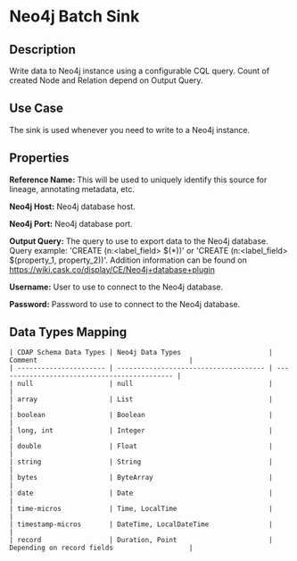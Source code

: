 # Neo4j Batch Sink


Description
-----------
Write data to Neo4j instance using a configurable CQL query.
Count of created Node and Relation depend on Output Query.


Use Case
--------
The sink is used whenever you need to write to a Neo4j instance.


Properties
----------
**Reference Name:** This will be used to uniquely identify this source for lineage, annotating metadata, etc.

**Neo4j Host:** Neo4j database host.

**Neo4j Port:** Neo4j database port.

**Output Query:** The query to use to export data to the Neo4j database. Query example: 'CREATE (n:<label_field> $(*))' 
or 'CREATE (n:<label_field> $(property_1, property_2))'. Addition information can be found on 
https://wiki.cask.co/display/CE/Neo4j+database+plugin

**Username:** User to use to connect to the Neo4j database.

**Password:** Password to use to connect to the Neo4j database.


Data Types Mapping
----------

    | CDAP Schema Data Types | Neo4j Data Types                      | Comment                                      |
    | ---------------------- | ------------------------------------- | -------------------------------------------- |
    | null                   | null                                  |                                              |
    | array                  | List                                  |                                              |
    | boolean                | Boolean                               |                                              |
    | long, int              | Integer                               |                                              |
    | double                 | Float                                 |                                              |
    | string                 | String                                |                                              |
    | bytes                  | ByteArray                             |                                              |
    | date                   | Date                                  |                                              |
    | time-micros            | Time, LocalTime                       |                                              |
    | timestamp-micros       | DateTime, LocalDateTime               |                                              |
    | record                 | Duration, Point                       | Depending on record fields                   |


   